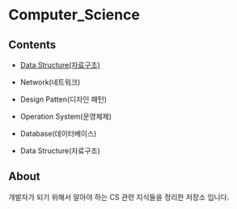 # Computer_Science

## Contents
<ul>
  <li>
    <p><a href="https://github.com/dh0728/Computer_Science/tree/master/data_structure#data-structure-%EC%9E%90%EB%A3%8C%EA%B5%AC%EC%A1%B0"> Data Structure(자료구조)</a></p>
  </li>
  <li>
    <p>Network(네트워크)</p>
  </li>
  <li>
    <p>Design Patten(디자인 패턴)</p>
  </li>
  <li>
    <p>Operation System(운영체제)</p>
  </li>
  <li>
    <p>Database(데이터베이스)</p>
  </li>
  <li>
    <p>Data Structure(자료구조)</p>
</ul>

## About
개발자가 되기 위해서 알아야 하는 CS 관련 지식들을 정리한 저장소 입니다. 
